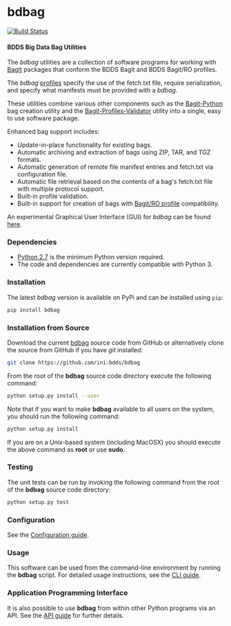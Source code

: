 # bdbag
[![Build Status](https://travis-ci.org/ini-bdds/bdbag.svg)](https://travis-ci.org/ini-bdds/bdbag)

#### BDDS Big Data Bag Utilities

The *bdbag* utilities are a collection of software programs for working with
[BagIt](https://datatracker.ietf.org/doc/draft-kunze-bagit/) packages that conform the BDDS Bagit and BDDS Bagit/RO profiles.

The *bdbag* [profiles](https://github.com/ini-bdds/bdbag/tree/master/profiles) specify the use of the fetch.txt file, require serialization, and specify what manifests must be provided with a *bdbag*.

These utilities combine various other components such as the
[Bagit-Python](https://github.com/LibraryOfCongress/bagit-python) bag creation utility and the
[Bagit-Profiles-Validator](https://github.com/ruebot/bagit-profiles)
utility into a single, easy to use software package.

Enhanced bag support includes:

* Update-in-place functionality for existing bags.
* Automatic archiving and extraction of bags using ZIP, TAR, and TGZ formats.
* Automatic generation of remote file manifest entries and fetch.txt via configuration file.
* Automatic file retrieval based on the contents of a bag's fetch.txt file with multiple protocol support.
* Built-in profile validation.
* Built-in support for creation of bags with [Bagit/RO profile](https://github.com/ResearchObject/bagit-ro) compatibility.

An experimental Graphical User Interface (GUI) for *bdbag* can be found [here](https://github.com/ini-bdds/bdbag_gui).

### Dependencies

* [Python 2.7](https://www.python.org/downloads/release/python-2711/) is the minimum Python version required.
* The code and dependencies are currently compatible with Python 3.

### Installation
The latest *bdbag* version is available on PyPi and can be installed using `pip`:

```sh
pip install bdbag
```

### Installation from Source
Download the current [bdbag](https://github.com/ini-bdds/bdbag/archive/master.zip) source code from GitHub or
alternatively clone the source from GitHub if you have *git* installed:

```sh
git clone https://github.com/ini-bdds/bdbag
```
From the root of the **bdbag** source code directory execute the following command:
```sh
python setup.py install --user
```

Note that if you want to make **bdbag** available to all users on the system, you should run the following command:
```sh
python setup.py install
```
If you are on a Unix-based system (including MacOSX) you should execute the above command as **root** or use **sudo**.

### Testing
The unit tests can be run by invoking the following command from the root of the **bdbag** source code directory:
```sh
python setup.py test
```

### Configuration

See the [Configuration guide](./doc/config.md).

### Usage

This software can be used from the command-line environment by running the **bdbag** script.  For detailed usage
instructions, see the [CLI guide](./doc/cli.md).

### Application Programming Interface

It is also possible to use **bdbag** from within other Python programs via an API.
See the [API guide](./doc/api.md) for further details.
